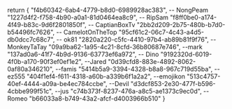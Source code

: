 return {
    "f4b60342-6ab4-4779-b8d0-6989928ac383", -- NongPeam
    "1227d4f2-f758-4b90-a0a1-81d0464ea8c9", -- RipSam
    "f8ff0be0-a174-4f49-b83c-9d6f2801850f", -- CaptianBoxTv
    "2bb2d209-2b75-480b-b7d0-b54496fc7626", -- CamelotOnTheTop
    "95cf61c2-06c7-4c43-a4d5-db0dcc7c68c7", -- ok81
    "2820a220-c5fc-4410-97b4-ab89b81f9f76", -- MonkeyTaTay
    "09a9ba62-1a95-4c21-8cfd-36b80687e746", --mark
    "137ad0a6-41f7-4b9d-9136-63773ef6a972",  -- Dino
    "9192320d-6019-4f0b-a170-90f3ef0ef1e2", --Jared
    "0d39cfd8-883e-4892-8062-0af80a346210", --famis
    "5414b5a9-3394-4328-b8a8-967c719d55ba", -- ez555
    "404f1ef4-f611-4318-a60b-a339b6f1a2a2", --emojikon
    "513c4757-40ef-4444-a09a-be4ec784ccbe", --Devil
    "d3dcf853-2e30-477f-b596-4cbbe999f51c", --jus
    "c74b373f-8237-476a-a8c5-ae1373c9ec0d", --Romeo
    "b66033a8-b749-43a2-afcf-d4003966b510"
}
